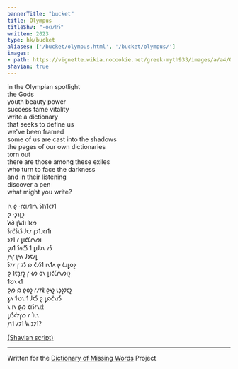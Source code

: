 ```yaml
---
bannerTitle: "bucket" 
title: Olympus
titleShv: "·𐑴𐑤𐑦𐑥𐑐𐑩𐑕"
written: 2023
type: hk/bucket
aliases: ['/bucket/olympus.html', '/bucket/olympus/']
images:
- path: https://vignette.wikia.nocookie.net/greek-myth933/images/a/a4/Olympus.jpg/revision/latest?cb=20160516102252
shavian: true
---
```


<div class="latin">

in the Olympian spotlight   
the Gods   
youth beauty power   
success fame vitality  
write a dictionary  
that seeks to define us  
we've been framed  
some of us are cast into the shadows  
the pages of our own dictionaries  
torn out  
there are those among these exiles  
who turn to face the darkness  
and in their listening  
discover a pen  
what might you write?  


</div>

<div class="shavian">

𐑦𐑯 𐑞 ·𐑩𐑤𐑦𐑥𐑐𐑾𐑯 𐑕𐑐𐑪𐑑𐑤𐑲𐑑  
𐑞 ·𐑜𐑪𐑛𐑟  
𐑿𐑔 𐑚𐑿𐑑𐑦 𐑐𐑬𐑼  
𐑕𐑩𐑒𐑕𐑧𐑕 𐑓𐑱𐑥 𐑝𐑲𐑑𐑨𐑤𐑦𐑑𐑦  
𐑮𐑲𐑑 𐑩 𐑛𐑦𐑒𐑖𐑩𐑯𐑼𐑦  
𐑞𐑨𐑑 𐑕𐑰𐑒𐑕 𐑑 𐑛𐑦𐑓𐑲𐑯 𐑳𐑕  
𐑢𐑰𐑝 𐑚𐑰𐑯 𐑓𐑮𐑱𐑥𐑛  
𐑕𐑳𐑥 𐑝 𐑳𐑕 𐑸 𐑒𐑨𐑕𐑑 𐑦𐑯𐑑𐑵 𐑞 𐑖𐑨𐑛𐑴𐑟  
𐑞 𐑐𐑱𐑡𐑩𐑟 𐑝 𐑬𐑼 𐑴𐑯 𐑛𐑦𐑒𐑖𐑩𐑯𐑼𐑦𐑟  
𐑑𐑹𐑯 𐑬𐑑  
𐑞𐑺 𐑸 𐑞𐑴𐑟 𐑩𐑥𐑳𐑙 𐑞𐑰𐑟 𐑧𐑜𐑟𐑲𐑤𐑟  
𐑣𐑵 𐑑𐑻𐑯 𐑑 𐑓𐑱𐑕 𐑞 𐑛𐑸𐑒𐑯𐑩𐑕  
𐑯 𐑦𐑯 𐑞𐑺 𐑤𐑦𐑕𐑩𐑯𐑦𐑙  
𐑛𐑦𐑕𐑒𐑳𐑝𐑼 𐑩 𐑐𐑧𐑯  
𐑢𐑪𐑑 𐑥𐑲𐑑 𐑿 𐑮𐑲𐑑?  

[(Shavian script)](/shavian/intro)

</div>

---  
Written for the [Dictionary of Missing Words](https://www.grahammacleodjohnson.com/dictionary-of-missing-words) Project  
